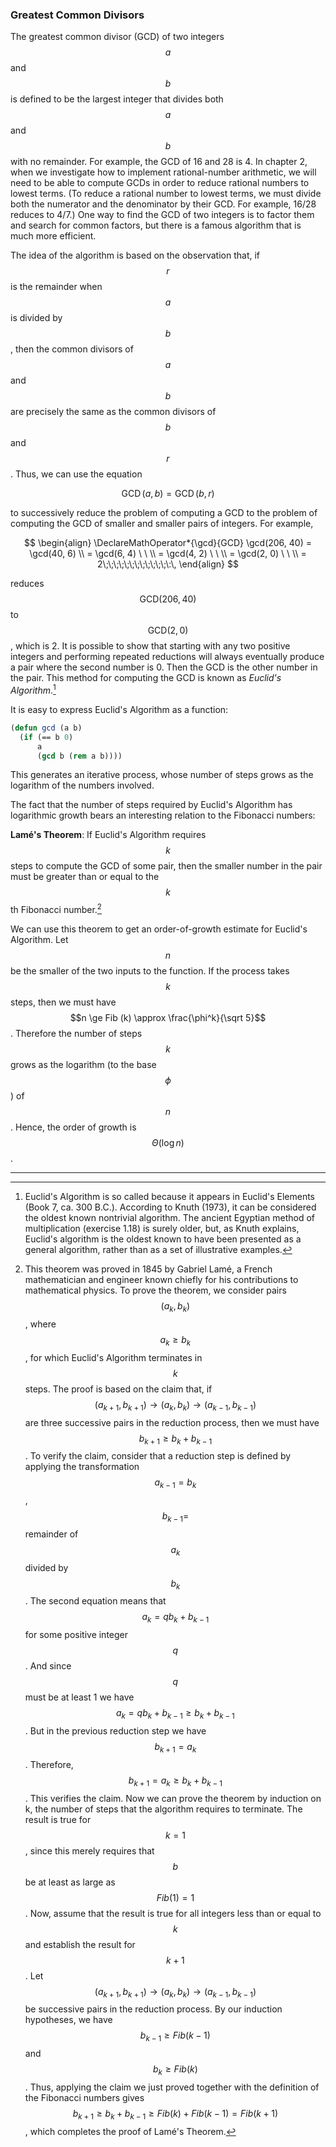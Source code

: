 ### Greatest Common Divisors

The greatest common divisor (GCD) of two integers $$a$$ and $$b$$ is defined to be the largest integer that divides both $$a$$ and $$b$$ with no remainder. For example, the GCD of 16 and 28 is 4. In chapter 2, when we investigate how to implement rational-number arithmetic, we will need to be able to compute GCDs in order to reduce rational numbers to lowest terms. (To reduce a rational number to lowest terms, we must divide both the numerator and the denominator by their GCD. For example, 16/28 reduces to 4/7.) One way to find the GCD of two integers is to factor them and search for common factors, but there is a famous algorithm that is much more efficient.

The idea of the algorithm is based on the observation that, if $$r$$ is the remainder when $$a$$ is divided by $$b$$, then the common divisors of $$a$$ and $$b$$ are precisely the same as the common divisors of $$b$$ and $$r$$. Thus, we can use the equation

$$
\DeclareMathOperator*{\gcd}{GCD}
\gcd(a, b) = \gcd(b, r)
$$

to successively reduce the problem of computing a GCD to the problem of computing the GCD of smaller and smaller pairs of integers. For example,

$$
\begin{align}
\DeclareMathOperator*{\gcd}{GCD}
\gcd(206, 40) = \gcd(40, 6) \\
= \gcd(6, 4) \ \ \\
= \gcd(4, 2) \ \ \\
= \gcd(2, 0) \ \ \\
= 2\;\;\;\;\;\;\;\;\;\;\;\;\:\,
\end{align}
$$

reduces $$\text{GCD}(206,40)$$ to $$\text{GCD}(2,0)$$, which is 2. It is possible to show that starting with any two positive integers and performing repeated reductions will always eventually produce a pair where the second number is 0. Then the GCD is the other number in the pair. This method for computing the GCD is known as *Euclid's Algorithm*.[^1]

It is easy to express Euclid's Algorithm as a function:

```lisp
(defun gcd (a b)
  (if (== b 0)
      a
      (gcd b (rem a b))))
```

This generates an iterative process, whose number of steps grows as the logarithm of the numbers involved.

The fact that the number of steps required by Euclid's Algorithm has logarithmic growth bears an interesting relation to the Fibonacci numbers:

**Lamé's Theorem**: If Euclid's Algorithm requires $$k$$ steps to compute the GCD of some pair, then the smaller number in the pair must be greater than or equal to the $$k$$th Fibonacci number.[^2]

We can use this theorem to get an order-of-growth estimate for Euclid's Algorithm. Let $$n$$ be the smaller of the two inputs to the function. If the process takes $$k$$ steps, then we must have $$n \ge Fib (k) \approx \frac{\phi^k}{\sqrt 5}$$. Therefore the number of steps $$k$$ grows as the logarithm (to the base $$\phi$$) of $$n$$. Hence, the order of growth is $$\Theta(\log n)$$.

----

[^1]: Euclid's Algorithm is so called because it appears in Euclid's Elements (Book 7, ca. 300 B.C.). According to Knuth (1973), it can be considered the oldest known nontrivial algorithm. The ancient Egyptian method of multiplication (exercise 1.18) is surely older, but, as Knuth explains, Euclid's algorithm is the oldest known to have been presented as a general algorithm, rather than as a set of illustrative examples.

[^2]: This theorem was proved in 1845 by Gabriel Lamé, a French mathematician and engineer known chiefly for his contributions to mathematical physics. To prove the theorem, we consider pairs $$(a_k, b_k)$$, where $$a_k \ge b_k$$, for which Euclid's Algorithm terminates in $$k$$ steps. The proof is based on the claim that, if $$(a_{k+1}, b_{k+1}) \to (a_k, b_k) \to (a_{k-1}, b_{k-1})$$ are three successive pairs in the reduction process, then we must have $$b_{k+1} \ge b_k + b_{k-1}$$. To verify the claim, consider that a reduction step is defined by applying the transformation $$a_{k-1} = b_k$$, $$b_{k-1} = $$ remainder of $$a_k$$ divided by $$b_k$$. The second equation means that $$a_k = qb_k + b_{k-1}$$ for some positive integer $$q$$. And since $$q$$ must be at least 1 we have $$a_k = qb_k + b_{k-1} \ge b_k + b_{k-1}$$. But in the previous reduction step we have $$b_{k+1} = a_k$$. Therefore, $$b_{k+1} = a_k \ge b_k + b_{k-1}$$. This verifies the claim. Now we can prove the theorem by induction on k, the number of steps that the algorithm requires to terminate. The result is true for $$k = 1$$, since this merely requires that $$b$$ be at least as large as $$Fib(1) = 1$$. Now, assume that the result is true for all integers less than or equal to $$k$$ and establish the result for $$k + 1$$. Let $$(a_{k+1}, b_{k+1}) \to (a_k, b_k) \to (a_{k-1}, b_{k-1})$$ be successive pairs in the reduction process. By our induction hypotheses, we have $$b_{k-1} \ge Fib(k - 1)$$ and $$b_k \ge Fib(k)$$. Thus, applying the claim we just proved together with the definition of the Fibonacci numbers gives $$b_{k+1} \ge b_k + b_{k-1} \ge Fib(k) + Fib(k - 1) = Fib(k + 1)$$, which completes the proof of Lamé's Theorem.






